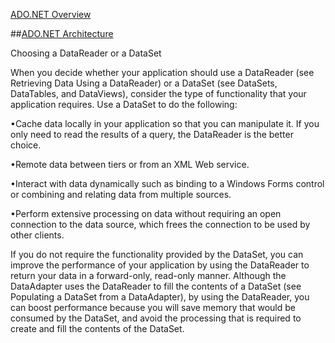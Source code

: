 ﻿[ADO.NET Overview](https://msdn.microsoft.com/en-us/library/h43ks021(v=vs.110).aspx)



##[ADO.NET Architecture](https://msdn.microsoft.com/en-us/library/27y4ybxw(v=vs.110).aspx)


Choosing a DataReader or a DataSet



When you decide whether your application should use a DataReader (see Retrieving Data Using a DataReader) or a DataSet (see DataSets, DataTables, and DataViews), consider the type of functionality that your application requires. Use a DataSet to do the following:

•Cache data locally in your application so that you can manipulate it. If you only need to read the results of a query, the DataReader is the better choice.


•Remote data between tiers or from an XML Web service.


•Interact with data dynamically such as binding to a Windows Forms control or combining and relating data from multiple sources.


•Perform extensive processing on data without requiring an open connection to the data source, which frees the connection to be used by other clients.


If you do not require the functionality provided by the DataSet, you can improve the performance of your application by using the DataReader to return your data in a forward-only, read-only manner. Although the DataAdapter uses the DataReader to fill the contents of a DataSet (see Populating a DataSet from a DataAdapter), by using the DataReader, you can boost performance because you will save memory that would be consumed by the DataSet, and avoid the processing that is required to create and fill the contents of the DataSet.
